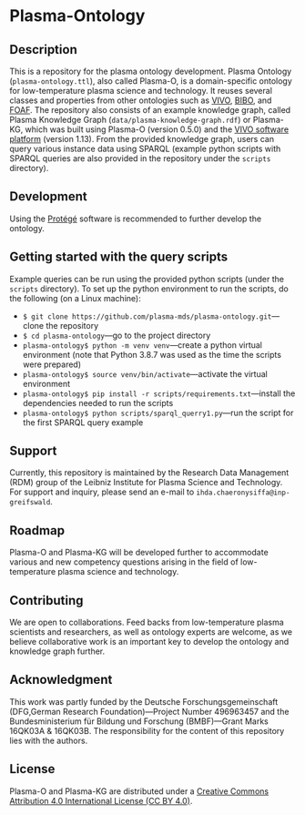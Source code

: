 # Plasma-Ontology

## Description

This is a repository for the plasma ontology development. Plasma Ontology (`plasma-ontology.ttl`), also called Plasma-O, is a domain-specific ontology for low-temperature plasma science and technology. It reuses several classes and properties from other ontologies such as [VIVO](https://github.com/vivo-ontologies/vivo-ontology), [BIBO](https://www.dublincore.org/specifications/bibo/bibo/), and [FOAF](http://xmlns.com/foaf/spec/). The repository also consists of an example knowledge graph, called Plasma Knowledge Graph (`data/plasma-knowledge-graph.rdf`) or Plasma-KG, which was built using Plasma-O (version 0.5.0) and the [VIVO software platform](https://vivoweb.org/) (version 1.13). From the provided knowledge graph, users can query various instance data using SPARQL (example python scripts with SPARQL queries are also provided in the repository under the `scripts` directory).

## Development

Using the [Protégé](https://protege.stanford.edu/) software is recommended to further develop the ontology.

## Getting started with the query scripts

Example queries can be run using the provided python scripts (under the `scripts` directory). To set up the python environment to run the scripts, do the following (on a Linux machine):

- `$ git clone https://github.com/plasma-mds/plasma-ontology.git`—clone the repository
- `$ cd plasma-ontology`—go to the project directory
- `plasma-ontology$ python -m venv venv`—create a python virtual environment (note that Python 3.8.7 was used as the time the scripts were prepared)
- `plasma-ontology$ source venv/bin/activate`—activate the virtual environment
- `plasma-ontology$ pip install -r scripts/requirements.txt`—install the dependencies needed to run the scripts
- `plasma-ontology$ python scripts/sparql_querry1.py`—run the script for the first SPARQL query example

## Support

Currently, this repository is maintained by the Research Data Management (RDM) group of the Leibniz Institute for Plasma Science and Technology. For support and inquiry, please send an e-mail to `ihda.chaeronysiffa@inp-greifswald`.


## Roadmap

Plasma-O and Plasma-KG will be developed further to accommodate various and new competency questions arising in the field of low-temperature plasma science and technology.

## Contributing

We are open to collaborations. Feed backs from low-temperature plasma scientists and researchers, as well as ontology experts are welcome, as we believe collaborative work is an important key to develop the ontology and knowledge graph further. 

## Acknowledgment

This work was partly funded by the Deutsche Forschungsgemeinschaft (DFG,German Research Foundation)—Project Number 496963457 and the Bundesministerium für Bildung und Forschung (BMBF)—Grant Marks 16QK03A & 16QK03B. The responsibility for the content of this repository lies with the authors.

## License

Plasma-O and Plasma-KG are distributed under a [Creative Commons Attribution 4.0 International License (CC BY 4.0)](https://creativecommons.org/licenses/by/4.0/).


